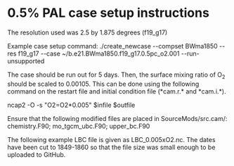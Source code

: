 # 0.5% PAL case setup instructions

The resolution used was 2.5 by 1.875 degrees (f19_g17)

Example case setup command:
./create_newcase --compset BWma1850 --res f19_g17 --case ~/b.e21.BWma1850.f19_g17.0.5pc_o2.001 --run-unsupported

The case should be run out for 5 days. Then, the surface mixing ratio of O<sub>2</sub> should be scaled to 0.00105. This can be done using the following command on the restart file and initial condition file (\*cam.r.\* and \*cam.i.\*).

ncap2 -O -s "O2=O2\*0.005" $infile $outfile

Ensure that the following modified files are placed in SourceMods/src.cam/:
chemistry.F90; mo_tgcm_ubc.F90; upper_bc.F90

The following example LBC file is given as LBC_0.005xO2.nc. The dates have been cut to 1849-1860 so that the file size was small enough to be uploaded to GitHub.
